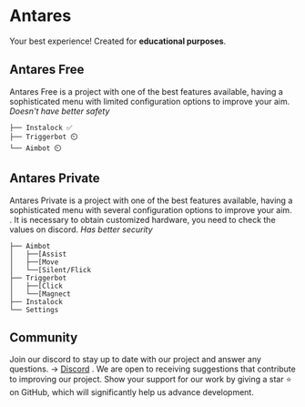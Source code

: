 # Antares

Your best experience! 
Created for **educational purposes**.


## Antares Free

Antares Free is a project with one of the best features available, having a sophisticated menu with limited configuration options to improve your aim. 
*Doesn't have better safety*

```
├── Instalock ✅
├── Triggerbot ⏲️
└── Aimbot ⏲️
```

## Antares Private

Antares Private is a project with one of the best features available, having a sophisticated menu with several configuration options to improve your aim. 
. It is necessary to obtain customized hardware, you need to check the values on discord. 
*Has better security*

```
├── Aimbot
│   ├──[Assist
│   ├──[Move
│   └──[Silent/Flick
├── Triggerbot
│   ├──[Click
│   └──[Magnect
├── Instalock
└── Settings
```

## Community

Join our discord to stay up to date with our project and answer any questions.
-> [Discord](https://discord.gg/Z34hwhSPBk)
. We are open to receiving suggestions that contribute to improving our project. Show your support for our work by giving a star ⭐️ on GitHub, which will significantly help us advance development.
